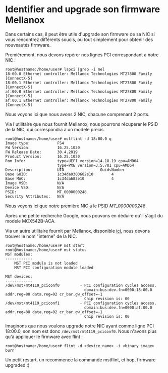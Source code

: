 # Identifier and upgrade son firmware Mellanox

Dans certains cas, il peut être utile d'upgrade son firmware de sa NIC si vous rencontrez différents soucis, ou tout simplement pour obtenir des nouveautés firmware.

Premièrement, nous devons repérer nos lignes PCI correspondant à notre NIC :

```
root@hostname:/home/user# lspci |grep -i mel
18:00.0 Ethernet controller: Mellanox Technologies MT27800 Family [ConnectX-5]
18:00.1 Ethernet controller: Mellanox Technologies MT27800 Family [ConnectX-5]
af:00.0 Ethernet controller: Mellanox Technologies MT27800 Family [ConnectX-5]
af:00.1 Ethernet controller: Mellanox Technologies MT27800 Family [ConnectX-5]
```

Nous voyons ici que nous avons 2 NIC, chacune comprenant 2 ports.

Via l'utilitaire que nous fournit Mellanox, nous pourrons récuperer le PSID de la NIC, qui correspondra à un modele precis.

```
root@hostname:/home/user# mstflint -d 18:00.0 q
Image type:            FS4
FW Version:            16.25.1020
FW Release Date:       30.4.2019
Product Version:       16.25.1020
Rom Info:              type=UEFI version=14.18.19 cpu=AMD64
                       type=PXE version=3.5.701 cpu=AMD64
Description:           UID                GuidsNumber
Base GUID:             1c34da0300682e10        4
Base MAC:              1c34da682e10            4
Image VSD:             N/A
Device VSD:            N/A
PSID:                  MT_0000000248
Security Attributes:   N/A
```

Nous voyons ici que notre première NIC a le PSID _MT_0000000248_.

Après une petite recherche Google, nous pouvons en déduire qu'il s'agit du modele MCX542B-ACA.

Via un autre utilitaire fournit par Mellanox, disponible [ici](https://network.nvidia.com/products/adapter-software/firmware-tools/), nous devons trouver le nom "interne" de la NIC.

```
root@hostname:/home/user# mst start
root@hostname:/home/user# mst status
MST modules:
------------
    MST PCI module is not loaded
    MST PCI configuration module loaded

MST devices:
------------
/dev/mst/mt4119_pciconf0         - PCI configuration cycles access.
                                   domain:bus:dev.fn=0000:18:00.0 addr.reg=88 data.reg=92 cr_bar.gw_offset=-1
                                   Chip revision is: 00
/dev/mst/mt4119_pciconf1         - PCI configuration cycles access.
                                   domain:bus:dev.fn=0000:af:00.0 addr.reg=88 data.reg=92 cr_bar.gw_offset=-1
                                   Chip revision is: 00
```

Imaginons que nous voulons upgrade notre NIC ayant comme ligne PCI 18:00.0, son nom est donc `/dev/mst/mt4119_pciconf0`. Nous n'avons plus qu'à appliquer le firmware avec flint :

```
root@hostname:/home/user# flint -d <device_name> -i <binary image> burn
```

Un petit restart, un recommence la commande mstflint, et hop, firmware upgraded :)
```
